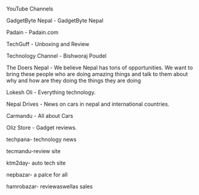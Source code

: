 YouTube Channels

GadgetByte Nepal - GadgetByte Nepal

Padain - Padain.com

TechGuff - Unboxing and Review

Technology Channel - Bishworaj Poudel

The Doers Nepal - We believe Nepal has tons of opportunities. We want to bring these people who are doing amazing things and talk to them about why and how are they doing the things they are doing

Lokesh Oli - Everything technology.

Nepal Drives - News on cars in nepal and international countries.

Carmandu - All about Cars

Oliz Store - Gadget reviews.

techpana- technology news

tecmandu-review site

ktm2day- auto tech site

nepbazar- a palce for all

hamrobazar- reviewaswellas sales

